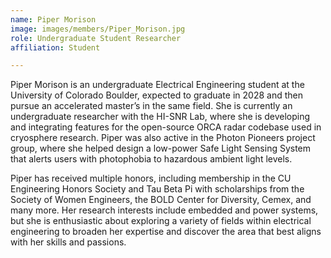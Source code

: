 ```yaml
---
name: Piper Morison
image: images/members/Piper_Morison.jpg
role: Undergraduate Student Researcher
affiliation: Student

---
```



Piper Morison is an undergraduate Electrical Engineering student at the University of Colorado Boulder, expected to graduate in 2028 and then pursue an accelerated master’s in the same field. She is currently an undergraduate researcher with the HI-SNR Lab, where she is developing and integrating features for the open-source ORCA radar codebase used in cryosphere research. Piper was also active in the Photon Pioneers project group, where she helped design a low-power Safe Light Sensing System that alerts users with photophobia to hazardous ambient light levels.

Piper has received multiple honors, including membership in the CU Engineering Honors Society and Tau Beta Pi with scholarships from the Society of Women Engineers, the BOLD Center for Diversity, Cemex, and many more. Her research interests include embedded and power systems, but she is enthusiastic about exploring a variety of fields within electrical engineering to broaden her expertise and discover the area that best aligns with her skills and passions.
